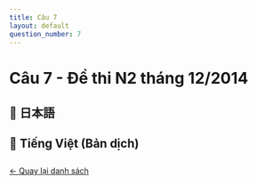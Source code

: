 ```yaml
---
title: Câu 7
layout: default
question_number: 7
---
```


# Câu 7 - Đề thi N2 tháng 12/2014
## 📖 日本語

## 📘 Tiếng Việt (Bản dịch)

<div style="margin-top: 2em;">
  <a href="/exam/n2/2014/">← Quay lại danh sách</a>
</div>